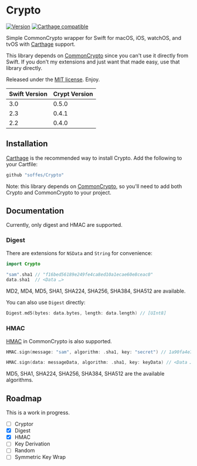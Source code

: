 # Crypto

[![Version](https://img.shields.io/github/release/soffes/Crypto.svg)](https://github.com/soffes/Crypto/releases) [![Carthage compatible](https://img.shields.io/badge/Carthage-compatible-4BC51D.svg?style=flat)](https://github.com/Carthage/Carthage)

Simple CommonCrypto wrapper for Swift for macOS, iOS, watchOS, and tvOS with [Carthage](https://github.com/carthage/carthage) support.

This library depends on [CommonCrypto](https://github.com/soffes/CommonCrypto) since you can't use it directly from Swift. If you don't my extensions and just want that made easy, use that library directly.

Released under the [MIT license](LICENSE). Enjoy.

| Swift Version | Crypt Version |
| ------------- | ------------- |
| 3.0           | 0.5.0         |
| 2.3           | 0.4.1         |
| 2.2           | 0.4.0         |


## Installation

[Carthage](https://github.com/carthage/carthage) is the recommended way to install Crypto. Add the following to your Cartfile:

``` ruby
github "soffes/Crypto"
```

Note: this library depends on [CommonCrypto](https://github.com/soffes/CommonCrypto), so you'll need to add both Crypto and CommonCrypto to your project.


## Documentation

Currently, only digest and HMAC are supported.

### Digest

There are extensions for `NSData` and `String` for convenience:

``` swift
import Crypto

"sam".sha1 // "f16bed56189e249fe4ca8ed10a1ecae60e8ceac0"
data.sha1  // <Data …>
```

MD2, MD4, MD5, SHA1, SHA224, SHA256, SHA384, SHA512 are available.

You can also use `Digest` directly:

```swift
Digest.md5(bytes: data.bytes, length: data.length) // [UInt8]
```

### HMAC

[HMAC](https://en.wikipedia.org/wiki/Hash-based_message_authentication_code) in CommonCrypto is also supported.

```swift
HMAC.sign(message: "sam", algorithm: .sha1, key: "secret") // 1a90fa4e73686dfca75f5411d9fb81951edf1292

HMAC.sign(data: messageData, algorithm: .sha1, key: keyData) // <Data …>
```

MD5, SHA1, SHA224, SHA256, SHA384, SHA512 are the available algorithms.


## Roadmap

This is a work in progress.

- [ ] Cryptor
- [x] Digest
- [x] HMAC
- [ ] Key Derivation
- [ ] Random
- [ ] Symmetric Key Wrap
